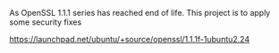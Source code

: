 As OpenSSL 1.1.1 series has reached end of life. This project is to apply some security fixes


https://launchpad.net/ubuntu/+source/openssl/1.1.1f-1ubuntu2.24
